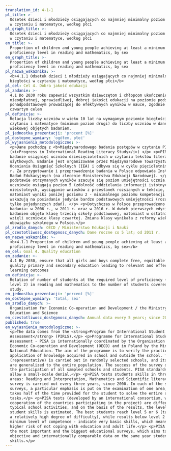 ```yaml
---
translation_id: 4-1-1
pl_title: >-
  Odsetek dzieci i młodzieży osiągających co najmniej minimalny poziom biegłości
  w czytaniu i matematyce, według płci
pl_graph_title: >-
  Odsetek dzieci i młodzieży osiągających co najmniej minimalny poziom biegłości
  w czytaniu i matematyce, według płci
en_title: >-
  Proportion of children and young people achieving at least a minimum
  proficiency level in reading and mathematics, by sex
en_graph_title: >-
  Proportion of children and young people achieving at least a minimum
  proficiency level in reading and mathematics, by sex
pl_nazwa_wskaznika: >-
  <b>4.1.1 Odsetek dzieci i młodzieży osiągających co najmniej minimalny poziom
  biegłości w czytaniu i matematyce, według płci</b>
pl_cel: Cel 4. Dobra jakość edukacji
pl_zadanie: >-
  4.1 Do 2030 roku zapewnić wszystkim dziewczętom i chłopcom ukończenie
  nieodpłatnej, sprawiedliwej, dobrej jakości edukacji na poziomie podstawowym i
  ponadpodstawowym prowadzącej do efektywnych wyników w nauce, zgodnie z
  czwartym celem
pl_definicja: >-
  Relacja liczby uczniów w wieku 10 lat na wymaganym poziomie biegłości w
  czytaniu i matematyce (minimum poziom drugi) do liczby uczniów w danej grupie
  wiekowej objętych badaniem.
pl_jednostka_prezentacji: 'procent [%]'
pl_dostepne_wymiary: 'ogółem, płeć'
pl_wyjasnienia_metodologiczne: >-
  <p>Dane pochodzą z <b>Międzynarodowego badania postępów w czytaniu PIRLS</b>
  (<i>Progress in International Reading Literacy Study</i>) </p> <p>PIRLS to
  badanie osiągnięć uczniów dziesięcioletnich w czytaniu tekstów literackich i
  użytkowych. Badanie jest organizowane przez Międzynarodowe Towarzystwo
  Oceniania Osiągnięć Szkolnych (IEA) i odbywa się w cyklu pięcioletnim od 2001
  r. Za przygotowanie i przeprowadzenie badania w Polsce odpowiada Instytut
  Badań Edukacyjnych (na zlecenie Ministerstwa Edukacji Narodowej). </p> <p>Na
  podstawie otrzymanych wyników szacuje się poziom umiejętności ucznia. Najlepsi
  uczniowie osiągają poziom 5 (zdolność oddzielania informacji istotnych od
  nieistotnych, wyciąganie wniosków z przesłanek rozsianych w tekście, itd.),
  natomiast wyniki poniżej poziomu 2 - minimalnego poziomu kompetencji -
  wskazują na posiadanie jedynie bardzo podstawowych umiejętności (rozumienie
  tylko pojedynczych zdań). </p> <p>Dotychczas w Polsce przeprowadzono 3 edycje
  badania: w 2006 r., w 2011 r. oraz w 2016 r. W dwóch pierwszych edycjach
  badaniem objęto klasę trzecią szkoły podstawowej, natomiast w ostatniej udział
  wzięli uczniowie klasy czwartej. Zmiana klasy wynikała z reformy wieku
  obowiązku szkolnego w Polsce.</p>
pl_zrodlo_danych: OECD / Ministerstwo Edukacji i Nauki
pl_czestotliwosc_dostępnosc_danych: Dane roczne co 5 lat; od 2011 r.
en_nazwa_wskaznika: >-
  <b>4.1.1 Proportion of children and young people achieving at least a minimum
  proficiency level in reading and mathematics, by sex</b>
en_cel: Goal 4. Quality education
en_zadanie: >-
  4.1 By 2030, ensure that all girls and boys complete free, equitable and
  quality primary and secondary education leading to relevant and effective
  learning outcomes
en_definicja: >-
  Relation of number of students at the required level of proficiency (minimum
  level 2) in reading and mathematics to the number of students covered by the
  study.
en_jednostka_prezentacji: 'percent [%]'
en_dostepne_wymiary: 'total, sex'
en_zrodlo_danych: >-
  Organisation for Economic Co-operation and Development / the Ministry of
  Education and Science
en_czestotliwosc_dostępnosc_danych: Annual data every 5 years; since 2011
published: true
en_wyjasnienia_metodologiczne: >-
  <p>The data comes from the <strong>Program for International Student
  Assessment</strong> (PIRLS).</p> <p>Programme for International Student
  Assessment - PISA is internationally coordinated by the Organisation for
  Economic Co-operation and Development (OECD) and in Poland by the Ministry of
  National Education. The aim of the programme is to verify the practical
  application of knowledge acquired in school and outside the school. The survey
  (representative) is carried out in randomly selected schools, and its results
  are generalized to the entire population. The success of the survey depends on
  the participation of all sampled schools and students. PISA standards only
  allow a small-scale denial.</p> <p>PISA tests students skills in three subject
  areas: Reading and Interpretation, Mathematics and Scientific literacy. The
  survey is carried out every three years, since 2000. In each of the subsequent
  surveys, a particular emphasis is put on the examination of one area, which
  takes half of the time provided for the student to solve the entire set of
  tasks.</p> <p>PISA tests (developed by an international consortium, with the
  cooperation of the countries participating in the project) are different from
  typical school activities, and on the basis of the results, the level of
  student skills is estimated. The best students reach level 5 or 6 (tasks with
  a relatively high degree of difficulty), while results below level 2 - a
  minimum level of competence - indicate very basic skills, which means an
  higher risk of not coping with education and adult life.</p> <p>PISA is one of
  the most important and the biggest educational surveys, which aims to provide
  objective and internationally comparable data on the same year students
  skills.</p>
---
```

